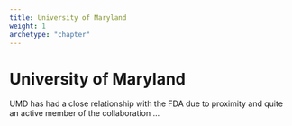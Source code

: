 ```yaml
---
title: University of Maryland
weight: 1
archetype: "chapter"
---
```


# University of Maryland

UMD has had a close relationship with the FDA due to proximity and quite an active member of the collaboration ...


